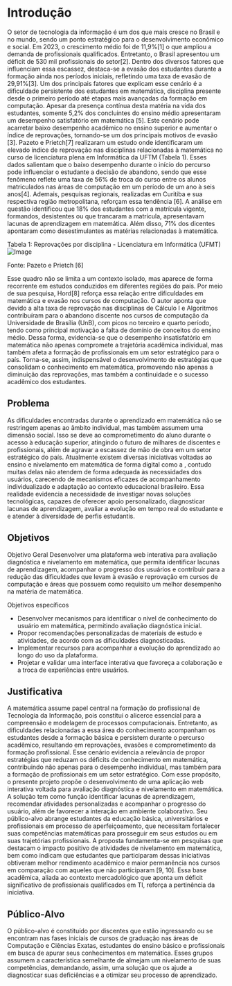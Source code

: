 # Introdução

O setor de tecnologia da informação é um dos que mais cresce no Brasil e no mundo, sendo um ponto estratégico para o desenvolvimento econômico e social. Em 2023, o crescimento médio foi de 11,9%[1] o que ampliou a demanda de profissionais qualificados. Entretanto, o Brasil apresentou um déficit de 530 mil profissionais do setor[2]. Dentro dos diversos fatores que influenciam essa escassez, destaca-se a evasão dos estudantes durante a formação ainda nos períodos iniciais, refletindo uma taxa de evasão de 29,91%[3].
Um dos principais fatores que explicam esse cenário é a dificuldade persistente dos estudantes em matemática, disciplina presente desde o primeiro período até etapas mais avançadas da formação em computação. Apesar da presença contínua desta matéria na vida dos estudantes, somente 5,2% dos concluintes do ensino médio apresentaram um desempenho satisfatório em matemática [5]. Este cenário pode acarretar baixo desempenho acadêmico no ensino superior e aumentar o índice de reprovações, tornando-se um dos principais motivos de evasão [3]. Pazeto e Prietch[7] realizaram um estudo onde identificaram um elevado índice de reprovação nas disciplinas relacionadas à matemática no curso de licenciatura plena em Informática da UFTM (Tabela 1). 
Esses dados salientam que o baixo desempenho durante o início do percurso pode influenciar o estudante a decisão de abandono, sendo que esse fenômeno reflete uma taxa de 56% de troca do curso entre os alunos matriculados nas áreas de computação em um período de um ano à seis anos[4]. 
Ademais, pesquisas regionais, realizadas em Curitiba e sua respectiva região metropolitana, reforçam essa tendência [6]. A análise em questão identificou que 18% dos estudantes com a matrícula vigente, formandos, desistentes ou que trancaram a matrícula, apresentavam lacunas de aprendizagem em matemática. Além disso, 71% dos dicentes apontaram como desestimulantes as matérias relacionadas à matemática. 

Tabela 1: Reprovações por disciplina - Licenciatura em Informática (UFMT)
![Image](https://github.com/user-attachments/assets/9b6d20e0-389e-4763-8cc0-abf37bfc3cf5)
 
Fonte: Pazeto e Prietch [6]

Esse quadro não se limita a um contexto isolado, mas aparece de forma recorrente em estudos conduzidos em diferentes regiões do país. Por meio de sua pesquisa, Hord[8] reforça essa relação entre dificuldades em matemática e evasão nos cursos de computação. O autor aponta que devido a alta taxa de reprovação nas disciplinas de Cálculo I e Algoritmos contribuíram para o abandono discente nos cursos de computação da Universidade de Brasília (UnB), com picos no terceiro e quarto período, tendo como principal motivação a falta de domínio de conceitos do ensino médio. Dessa forma, evidencia-se que o desempenho insatisfatório em matemática não apenas compromete a trajetória acadêmica individual, mas também afeta a formação de profissionais em um setor estratégico para o país. Torna-se, assim, indispensável o desenvolvimento de estratégias que consolidam o conhecimento em matemática, promovendo não apenas a diminuição das reprovações, mas também a continuidade e o sucesso acadêmico dos estudantes.

## Problema

As dificuldades encontradas durante o aprendizado em matemática não se restringem apenas ao âmbito individual, mas também assumem uma dimensão social. Isso se deve ao comprometimento do aluno durante o acesso à educação superior, atingindo o futuro de milhares de discentes e profissionais, além de agravar a escassez de mão de obra em um setor estratégico do país. 
Atualmente existem diversas iniciativas voltadas ao ensino e nivelamento em matemática de forma digital como a , contudo muitas delas não atendem de forma adequada às necessidades dos usuários, carecendo de mecanismos eficazes de acompanhamento individualizado e adaptação ao contexto educacional brasileiro. 
Essa realidade evidencia a necessidade de investigar novas soluções tecnológicas, capazes de oferecer apoio personalizado, diagnosticar lacunas de aprendizagem, avaliar a evolução em tempo real do estudante e  e atender à diversidade de perfis estudantis.

## Objetivos

Objetivo Geral 
Desenvolver uma plataforma web interativa para avaliação diagnóstica e nivelamento em matemática, que permita identificar lacunas de aprendizagem, acompanhar o progresso dos usuários e contribuir para a redução das dificuldades que levam à evasão e reprovação em cursos de computação e áreas que possuem como requisito um melhor desempenho na matéria de matemática. 

Objetivos específicos

- Desenvolver mecanismos para identificar o nível de conhecimento do usuário em matemática, permitindo avaliação diagnóstica inicial.
- Propor recomendações personalizadas de materiais de estudo e atividades, de acordo com as dificuldades diagnosticadas.
- Implementar recursos para acompanhar a evolução do aprendizado ao longo do uso da plataforma.
- Projetar e validar uma interface interativa que favoreça a colaboração e a troca de experiências entre usuários. 

## Justificativa

A matemática assume papel central na formação do profissional de Tecnologia da Informação, pois constitui o alicerce essencial para a compreensão e modelagem de processos computacionais. Entretanto, as dificuldades relacionadas a essa área do conhecimento acompanham os estudantes desde a formação básica e persistem durante o percurso acadêmico, resultando em reprovações, evasões e comprometimento da formação profissional. Esse cenário evidencia a relevância de propor estratégias que reduzam os déficits de conhecimento em matemática, contribuindo não apenas para o desempenho individual, mas também para a formação de profissionais em um setor estratégico.
Com esse propósito, o presente projeto propõe o desenvolvimento de uma aplicação web interativa voltada para avaliação diagnóstica e nivelamento em matemática. A solução tem como função identificar lacunas de aprendizagem, recomendar atividades personalizadas e acompanhar o progresso do usuário, além de favorecer a interação em ambiente colaborativo. Seu público-alvo abrange estudantes da educação básica, universitários e profissionais em processo de aperfeiçoamento, que necessitam fortalecer suas competências matemáticas para prosseguir em seus estudos ou em suas trajetórias profissionais.
A proposta fundamenta-se em pesquisas que destacam o impacto positivo de atividades de nivelamento em matemática, bem como indicam que estudantes que participaram dessas iniciativas obtiveram melhor rendimento acadêmico e maior permanência nos cursos em comparação com aqueles que não participaram [9, 10]. Essa base acadêmica, aliada ao contexto mercadológico que aponta um déficit significativo de profissionais qualificados em TI, reforça a pertinência da iniciativa.


## Público-Alvo

O público-alvo é constituído por discentes que estão ingressando ou se encontram nas fases iniciais de cursos de graduação nas áreas de Computação e Ciências Exatas, estudantes do ensino básico e profissionais em busca de apurar seus conhecimentos em matemática. Esses grupos assumem a característica semelhante de almejam um nivelamento de suas competências, demandando, assim, uma solução que os ajude a diagnosticar suas deficiências e a otimizar seu processo de aprendizado.
